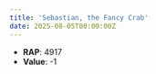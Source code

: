```yaml
---
title: 'Sebastian, the Fancy Crab'
date: 2025-08-05T00:00:00Z
---
```

- **RAP**: 4917
- **Value**: -1
